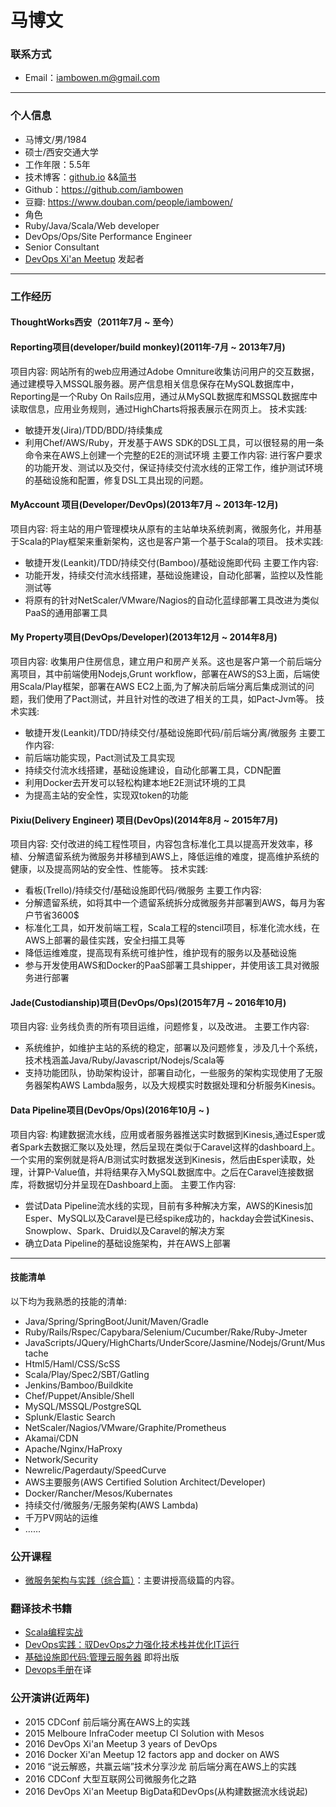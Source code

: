 # 马博文

### 联系方式

- Email：iambowen.m@gmail.com

---
### 个人信息

 - 马博文/男/1984
 - 硕士/西安交通大学
 - 工作年限：5.5年
 - 技术博客：[github.io](http://iambowen.github.io/) &&[简书]( http://www.jianshu.com/users/206a6b0af1c5/latest_articles)
 - Github：https://github.com/iambowen
 - 豆瓣: https://www.douban.com/people/iambowen/
 - 角色
  - Ruby/Java/Scala/Web developer
  - DevOps/Ops/Site Performance Engineer
  - Senior Consultant
  - [DevOps Xi'an Meetup](https://www.meetup.com/Xian-DevOps-Meetup/) 发起者

---

### 工作经历

#### ThoughtWorks西安（2011年7月 ~ 至今）

#### Reporting项目(developer/build monkey)(2011年-7月 ~ 2013年7月)
项目内容: 网站所有的web应用通过Adobe Omniture收集访问用户的交互数据，通过建模导入MSSQL服务器。房产信息相关信息保存在MySQL数据库中，Reporting是一个Ruby On Rails应用，通过从MySQL数据库和MSSQL数据库中读取信息，应用业务规则，通过HighCharts将报表展示在网页上。
技术实践:
  - 敏捷开发(Jira)/TDD/BDD/持续集成
  - 利用Chef/AWS/Ruby，开发基于AWS SDK的DSL工具，可以很轻易的用一条命令来在AWS上创建一个完整的E2E的测试环境
主要工作内容: 进行客户要求的功能开发、测试以及交付，保证持续交付流水线的正常工作，维护测试环境的基础设施和配置，修复DSL工具出现的问题。

#### MyAccount 项目(Developer/DevOps)(2013年7月 ~ 2013年-12月)
项目内容: 将主站的用户管理模块从原有的主站单块系统剥离，微服务化，并用基于Scala的Play框架来重新架构，这也是客户第一个基于Scala的项目。
技术实践:
  - 敏捷开发(Leankit)/TDD/持续交付(Bamboo)/基础设施即代码
主要工作内容:
  - 功能开发，持续交付流水线搭建，基础设施建设，自动化部署，监控以及性能测试等
  - 将原有的针对NetScaler/VMware/Nagios的自动化蓝绿部署工具改进为类似PaaS的通用部署工具

#### My Property项目(DevOps/Developer)(2013年12月 ~ 2014年8月)
项目内容: 收集用户住房信息，建立用户和房产关系。这也是客户第一个前后端分离项目，其中前端使用Nodejs,Grunt workflow，部署在AWS的S3上面，后端使用Scala/Play框架，部署在AWS EC2上面,为了解决前后端分离后集成测试的问题，我们使用了Pact测试，并且针对性的改进了相关的工具，如Pact-Jvm等。
技术实践:
  - 敏捷开发(Leankit)/TDD/持续交付/基础设施即代码/前后端分离/微服务
主要工作内容:
  - 前后端功能实现，Pact测试及工具实现
  - 持续交付流水线搭建，基础设施建设，自动化部署工具，CDN配置
  - 利用Docker去开发可以轻松构建本地E2E测试环境的工具
  - 为提高主站的安全性，实现双token的功能

#### Pixiu(Delivery Engineer) 项目(DevOps)(2014年8月 ~ 2015年7月)
项目内容: 交付改进的纯工程性项目，内容包含标准化工具以提高开发效率，移植、分解遗留系统为微服务并移植到AWS上，降低运维的难度，提高维护系统的健康，以及提高网站的安全性、性能等。
技术实践:
  - 看板(Trello)/持续交付/基础设施即代码/微服务
主要工作内容:
  - 分解遗留系统，如将其中一个遗留系统拆分成微服务并部署到AWS，每月为客户节省3600$
  - 标准化工具，如开发前端工程，Scala工程的stencil项目，标准化流水线，在AWS上部署的最佳实践，安全扫描工具等
  - 降低运维难度，提高现有系统可维护性，维护现有的服务以及基础设施
  - 参与开发使用AWS和Docker的PaaS部署工具shipper，并使用该工具对微服务进行部署

#### Jade(Custodianship)项目(DevOps/Ops)(2015年7月 ~ 2016年10月)
项目内容: 业务线负责的所有项目运维，问题修复，以及改进。
主要工作内容:
  - 系统维护，如维护主站的系统的稳定，部署以及问题修复，涉及几十个系统，技术栈涵盖Java/Ruby/Javascript/Nodejs/Scala等
  - 支持功能团队，协助架构设计，部署自动化，一些服务的架构实现使用了无服务器架构AWS Lambda服务，以及大规模实时数据处理和分析服务Kinesis。

#### Data Pipeline项目(DevOps/Ops)(2016年10月 ~ )
项目内容: 构建数据流水线，应用或者服务器推送实时数据到Kinesis,通过Esper或者Spark去数据汇聚以及处理，然后呈现在类似于Caravel这样的dashboard上。一个实用的案例就是将A/B测试实时数据发送到Kinesis，然后由Esper读取，处理，计算P-Value值，并将结果存入MySQL数据库中。之后在Caravel连接数据库，将数据切分并呈现在Dashboard上面。
主要工作内容:
  - 尝试Data Pipeline流水线的实现，目前有多种解决方案，AWS的Kinesis加Esper、MySQL以及Caravel是已经spike成功的，hackday会尝试Kinesis、Snowplow、Spark、Druid以及Caravel的解决方案
  - 确立Data Pipeline的基础设施架构，并在AWS上部署

---
#### 技能清单
以下均为我熟悉的技能的清单:
  - Java/Spring/SpringBoot/Junit/Maven/Gradle
  - Ruby/Rails/Rspec/Capybara/Selenium/Cucumber/Rake/Ruby-Jmeter
  - JavaScripts/JQuery/HighCharts/UnderScore/Jasmine/Nodejs/Grunt/Mustache
  - Html5/Haml/CSS/ScSS
  - Scala/Play/Spec2/SBT/Gatling
  - Jenkins/Bamboo/Buildkite
  - Chef/Puppet/Ansible/Shell
  - MySQL/MSSQL/PostgreSQL
  - Splunk/Elastic Search
  - NetScaler/Nagios/VMware/Graphite/Prometheus
  - Akamai/CDN
  - Apache/Nginx/HaProxy
  - Network/Security
  - Newrelic/Pagerdauty/SpeedCurve
  - AWS主要服务(AWS Certified Solution Architect/Developer)
  - Docker/Rancher/Mesos/Kubernates
  - 持续交付/微服务/无服务架构(AWS Lambda)
  - 千万PV网站的运维
  - ……

### 公开课程
 - [微服务架构与实践（综合篇）](http://www.stuq.org/course/detail/1088)：主要讲授高级篇的内容。

### 翻译技术书籍
- [Scala编程实战](http://item.jd.com/11935577.html)
- [DevOps实践：驭DevOps之力强化技术栈并优化IT运行](http://item.jd.com/12035906.html)
- [基础设施即代码:管理云服务器](http://item.jd.com/10452619474.html) 即将出版
- [Devops手册](https://www.amazon.cn/The-Devops-Handbook-How-to-Create-World-Class-Agility-Reliability-and-Security-in-Technology-Organizations-Kim-Gene/dp/1942788002/)在译

### 公开演讲(近两年)

- 2015 CDConf 前后端分离在AWS上的实践
- 2015 Melboure InfraCoder meetup   CI Solution with Mesos
- 2016 DevOps Xi'an Meetup  3 years of DevOps
- 2016 Docker Xi'an Meetup  12 factors app and docker on AWS
- 2016 “说云解惑，共赢云端”技术分享沙龙   前后端分离在AWS上的实践
- 2016 CDConf  大型互联网公司微服务化之路
- 2016 DevOps Xi'an Meetup   BigData和DevOps(从构建数据流水线说起)